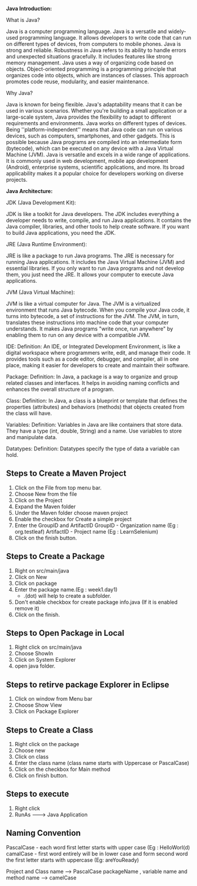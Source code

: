 **Java Introduction:**

What is Java?

   Java is a computer programming language.
   Java is a versatile and widely-used programming language.
   It allows developers to write code that can run on different types of devices, from computers to mobile phones.
   Java is strong and reliable.
   Robustness in Java refers to its ability to handle errors and unexpected situations gracefully.
   It includes features like strong memory management.
   Java uses a way of organizing code based on objects.
   Object-oriented programming is a programming principle that organizes code into objects, which are instances of classes. This approach promotes code reuse, modularity, and easier maintenance.

Why Java?

   Java is known for being flexible.
   Java's adaptability means that it can be used in various scenarios.
   Whether you're building a small application or a large-scale system, Java provides the flexibility to adapt to different requirements and environments.
   Java works on different types of devices.
   Being ''platform-independent'' means that Java code can run on various devices, such as computers, smartphones, and other gadgets. This is possible because Java programs are compiled into an intermediate form (bytecode), which can be executed on any device with a Java Virtual Machine (JVM).
   Java is versatile and excels in a wide range of applications.
   It is commonly used in web development, mobile app development (Android), enterprise systems, scientific applications, and more.
   Its broad applicability makes it a popular choice for developers working on diverse projects.


**Java Architecture:**

JDK (Java Development Kit):

   JDK is like a toolkit for Java developers.
   The JDK includes everything a developer needs to write, compile, and run Java applications.
   It contains the Java compiler, libraries, and other tools to help create software.
   If you want to build Java applications, you need the JDK.

JRE (Java Runtime Environment):

   JRE is like a package to run Java programs.
   The JRE is necessary for running Java applications.
   It includes the Java Virtual Machine (JVM) and essential libraries. If you only want to run Java programs and not develop them, you just need the JRE. It allows your computer to execute Java applications.

JVM (Java Virtual Machine):

   JVM is like a virtual computer for Java.
   The JVM is a virtualized environment that runs Java bytecode.
   When you compile your Java code, it turns into bytecode, a set of instructions for the JVM.
   The JVM, in turn, translates these instructions into machine code that your computer understands.
   It makes Java programs "write once, run anywhere" by enabling them to run on any device with a compatible JVM.

IDE:
   Definition: An IDE, or Integrated Development Environment, is like a digital workspace where programmers write, edit, and manage their code. It provides tools such as a code editor, debugger, and compiler, all in one place, making it easier for developers to create and maintain their software.

Package:
   Definition: In Java, a package is a way to organize and group related classes and interfaces. It helps in avoiding naming conflicts and enhances the overall structure of a program.

Class:
   Definition: In Java, a class is a blueprint or template that defines the properties (attributes) and behaviors (methods) that objects created from the class will have.

Variables:
   Definition: Variables in Java are like containers that store data. They have a type (int, double, String) and a name. Use variables to store and manipulate data.

Datatypes:
   Definition: Datatypes specify the type of data a variable can hold.





**Steps to Create a Maven Project**
-------------------------------
   1. Click on the File from top menu bar.
   2. Choose New from the file
   3. Click on the Project
   4. Expand the Maven folder
   5. Under the Maven folder choose maven project
   6. Enable the checkbox for Create a simple project
   7. Enter the GroupID and ArtifactID
         GroupID - Organization name (Eg : org.testleaf)
         ArtifactID - Project name (Eg : LearnSelenium)
   8. Click on the finish button.


**Steps to Create a Package**
-------------------------
   1. Right on src/main/java
   2. Click on New
   3. Click on package
   4. Enter the package name.(Eg : week1.day1)
         - .(dot) will help to create a subfolder.
   5. Don't enable checkbox for create package info.java (If it is enabled remove it)
   6. Click on the finish.


**Steps to Open Package in Local**
------------------------------
   1. Right click on src/main/java
   2. Choose ShowIn
   3. Click on System Explorer
   4. open java folder.


**Steps to retirve package Explorer in Eclipse**
--------------------------------------------
   1. Click on window from Menu bar
   2. Choose Show View
   3. Click on Package Explorer


**Steps to Create a Class**
-----------------------
   1. Right click on the package
   2. Choose new
   3. Click on class
   4. Enter the class name (class name starts with Uppercase or PascalCase)
   5. Click on the checkbox for Main method
   6. Click on finish button.

**Steps to execute**
----------------
   1. Right click 
   2. RunAs ---> Java Application


**Naming Convention**
-----------------
   PascalCase - each word first letter starts with upper case (Eg : HelloWorl(d)
   camalCase  - first word entirely will be in lower case and form second word the first letter starts with uppercase (Eg: areYouReady)

   Project and Class name --> PascalCase
   packageName , variable name and method name --> camelCase